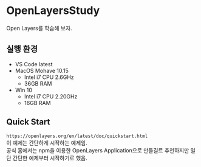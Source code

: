# OpenLayersStudy
Open Layers를 학습해 보자.

## 실행 환경
- VS Code latest
- MacOS Mohave 10.15
  - Intel i7 CPU 2.6GHz
  - 36GB RAM
- Win 10
  - Intel i7 CPU 2.20GHz
  - 16GB RAM

## Quick Start
`https://openlayers.org/en/latest/doc/quickstart.html`  
이 예제는 간단하게 시작하는 예제임.  
공식 홈에서는 npm을 이용한 OpenLayers Application으로 만들길르 추천하지만 일단 간단한 예제부터 시작하기로 했음.  
